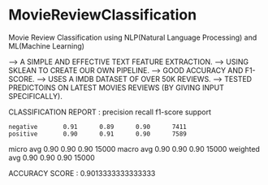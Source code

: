 # MovieReviewClassification
Movie Review Classification using NLP(Natural Language Processing) and ML(Machine Learning)

--> A SIMPLE AND EFFECTIVE TEXT FEATURE EXTRACTION.
--> USING SKLEAN TO CREATE OUR OWN PIPELINE.
--> GOOD ACCURACY AND F1-SCORE.
--> USES A IMDB DATASET OF OVER 50K REVIEWS.
--> TESTED PREDICTOINS ON LATEST MOVIES REVIEWS (BY GIVING INPUT SPECIFICALLY).

CLASSIFICATION REPORT :
  precision        recall  f1-score   support

    negative       0.91      0.89      0.90      7411
    positive       0.90      0.91      0.90      7589

   micro avg       0.90      0.90      0.90     15000
   macro avg       0.90      0.90      0.90     15000
weighted avg       0.90      0.90      0.90     15000

ACCURACY SCORE :
  0.9013333333333333
